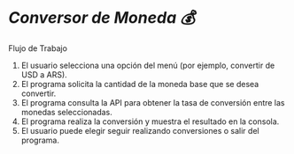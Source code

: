 # <em> Conversor de Moneda :moneybag: </em>
Flujo de Trabajo
1. El usuario selecciona una opción del menú (por ejemplo, convertir de USD a ARS).
2. El programa solicita la cantidad de la moneda base que se desea convertir.
3. El programa consulta la API para obtener la tasa de conversión entre las monedas seleccionadas.
4. El programa realiza la conversión y muestra el resultado en la consola.
5. El usuario puede elegir seguir realizando conversiones o salir del programa.
